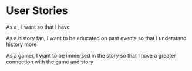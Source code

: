 # **User Stories**

As a  , I want  so that I have 

As a history fan, I want to be educated on past events so that I understand history more

As a gamer, I want to be immersed in the story so that I have a greater connection with the game and story
